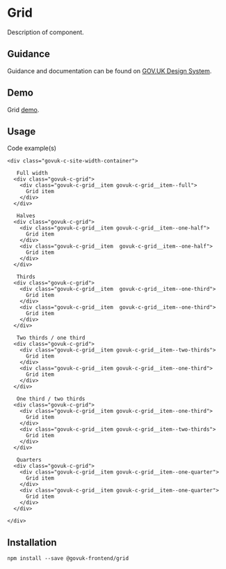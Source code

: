 # Grid

Description of component.

## Guidance

Guidance and documentation can be found on [GOV.UK Design System](linkgoeshere).

## Demo

Grid [demo](http://govuk-frontend.herokuapp.com/components/grid/index.html).

## Usage

Code example(s)

```
<div class="govuk-c-site-width-container">

   Full width 
  <div class="govuk-c-grid">
    <div class="govuk-c-grid__item govuk-c-grid__item--full">
      Grid item
    </div>
  </div>

   Halves 
  <div class="govuk-c-grid">
    <div class="govuk-c-grid__item govuk-c-grid__item--one-half">
      Grid item
    </div>
    <div class="govuk-c-grid__item  govuk-c-grid__item--one-half">
      Grid item
    </div>
  </div>

   Thirds 
  <div class="govuk-c-grid">
    <div class="govuk-c-grid__item  govuk-c-grid__item--one-third">
      Grid item
    </div>
    <div class="govuk-c-grid__item  govuk-c-grid__item--one-third">
      Grid item
    </div>
  </div>

   Two thirds / one third 
  <div class="govuk-c-grid">
    <div class="govuk-c-grid__item govuk-c-grid__item--two-thirds">
      Grid item
    </div>
    <div class="govuk-c-grid__item govuk-c-grid__item--one-third">
      Grid item
    </div>
  </div>

   One third / two thirds 
  <div class="govuk-c-grid">
    <div class="govuk-c-grid__item govuk-c-grid__item--one-third">
      Grid item
    </div>
    <div class="govuk-c-grid__item govuk-c-grid__item--two-thirds">
      Grid item
    </div>
  </div>

   Quarters 
  <div class="govuk-c-grid">
    <div class="govuk-c-grid__item govuk-c-grid__item--one-quarter">
      Grid item
    </div>
    <div class="govuk-c-grid__item govuk-c-grid__item--one-quarter">
      Grid item
    </div>
  </div>

</div>

```


## Installation

```
npm install --save @govuk-frontend/grid
```

